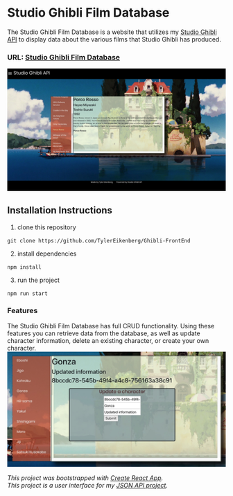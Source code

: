 # Studio Ghibli Film Database

The Studio Ghibli Film Database is a website that utilizes my [Studio Ghibli API](https://ghibli-api-tse.herokuapp.com/) to display data about the various films that Studio Ghibli has produced. 



### URL: [Studio Ghibli Film Database](https://dazzling-meninsky-24845a.netlify.com/)


![Studio Ghibli Database](src/assets/siteScreen.jpg)

## Installation Instructions

1. clone this repository
```
git clone https://github.com/TylerEikenberg/Ghibli-FrontEnd
```
2. install dependencies
```
npm install
```
3. run the project
```
npm run start
```

### Features
The Studio Ghibli Film Database has full CRUD functionality. Using these features you can retrieve data from the database, as well as update character information, delete an existing character, or create your own character. 
![Updating a charcter](src/assets/siteScreen2.jpg)  

  
    

*This project was bootstrapped with [Create React App](https://github.com/facebook/create-react-app).*  
*This project is a user interface for my [JSON API project](https://github.com/TylerEikenberg/Studio-Ghibli-Film-API).*  

